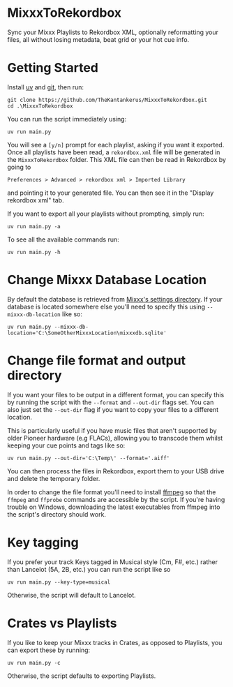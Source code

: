 # MixxxToRekordbox
Sync your Mixxx Playlists to Rekordbox XML, optionally reformatting your files, all without losing metadata, beat grid or your hot cue info.

# Getting Started

Install [uv](https://docs.astral.sh/uv/) and [git](https://git-scm.com/book/en/v2/Getting-Started-Installing-Git), then run:
```
git clone https://github.com/TheKantankerus/MixxxToRekordbox.git
cd .\MixxxToRekordbox
```

You can run the script immediately using:
```
uv run main.py
```

You will see a `[y/n]` prompt for each playlist, asking if you want it exported. Once all playlists have been read, a `rekordbox.xml` file will be generated in the `MixxxToRekordbox` folder. This XML file can then be read in Rekordbox by going to
```
Preferences > Advanced > rekordbox xml > Imported Library
```
and pointing it to your generated file. You can then see it in the "Display rekordbox xml" tab.

If you want to export all your playlists without prompting, simply run:
```
uv run main.py -a
```

To see all the available commands run:
```
uv run main.py -h
```

# Change Mixxx Database Location

By default the database is retrieved from [Mixxx's settings directory](https://manual.mixxx.org/2.3/en/chapters/appendix/settings_directory.html). If your database is located somewhere else you'll need to specify this using `--mixxx-db-location` like so:

```
uv run main.py --mixxx-db-location='C:\SomeOtherMixxxLocation\mixxxdb.sqlite'
```

# Change file format and output directory

If you want your files to be output in a different format, you can specify this by running the script with the `--format` and `--out-dir` flags set. You can also just set the `--out-dir` flag if you want to copy your files to a different location.

This is particularly useful if you have music files that aren't supported by older Pioneer hardware (e.g FLACs), allowing you to transcode them whilst keeping your cue points and tags like so:

```
uv run main.py --out-dir='C:\Temp\' --format='.aiff'
```

You can then process the files in Rekordbox, export them to your USB drive and delete the temporary folder.

In order to change the file format you'll need to install [ffmpeg](https://ffmpeg.org/) so that the `ffmpeg` and `ffprobe` commands are accessible by the script. If you're having trouble on Windows, downloading the latest executables from ffmpeg into the script's directory should work.

# Key tagging

If you prefer your track Keys tagged in Musical style (Cm, F#, etc.) rather than Lancelot (5A, 2B, etc.) you can run the script like so
```
uv run main.py --key-type=musical
```
Otherwise, the script will default to Lancelot.

# Crates vs Playlists

If you like to keep your Mixxx tracks in Crates, as opposed to Playlists, you can export these by running:
```
uv run main.py -c
```
Otherwise, the script defaults to exporting Playlists.
